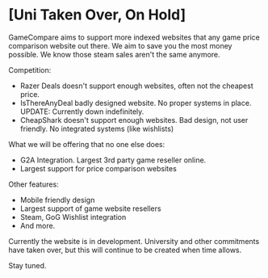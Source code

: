 # [Uni Taken Over, On Hold]

GameCompare aims to support more indexed websites that any game price comparison website out there. We aim to save you the most money possible. We know those steam sales aren't the same anymore.

Competition:
* Razer Deals doesn't support enough websites, often not the cheapest price.
* IsThereAnyDeal badly designed website. No proper systems in place. UPDATE: Currently down indefinitely.
* CheapShark doesn't support enough websites. Bad design, not user friendly. No integrated systems (like wishlists)

What we will be offering that no one else does:
* G2A Integration. Largest 3rd party game reseller online.
* Largest support for price comparison websites

Other features:
* Mobile friendly design
* Largest support of game website resellers
* Steam, GoG Wishlist integration
* And more.

Currently the website is in development. University and other commitments have taken over, but this will continue to be created when time allows.

Stay tuned.
